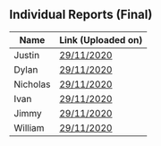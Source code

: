 ## Individual Reports (Final)
| Name | Link (Uploaded on) |
| -- | -- |
| Justin | [29/11/2020](https://bitbucket.org/DylDupe/comp3888_t15a_group1/wiki/Individual%20Reports/Justin_Individual_Final) |
| Dylan | [29/11/2020](https://bitbucket.org/DylDupe/comp3888_t15a_group1/wiki/Individual%20Reports/Dylan_Individual_Final) |
| Nicholas | [29/11/2020](https://bytebucket.org/DylDupe/comp3888_t15a_group1/wiki/Individual%20Reports/Nicholas_Individual_Final.pdf?rev=dd977914b834e6c68657f4ec15c62ee556278295)|
| Ivan | [29/11/2020](https://bitbucket.org/DylDupe/comp3888_t15a_group1/wiki/Individual%20Reports/Ivan_Individual_Final) |
| Jimmy | [29/11/2020](https://bitbucket.org/DylDupe/comp3888_t15a_group1/wiki/Individual%20Reports/Jimmy/Jimmy_Individual_Final) |
| William | [29/11/2020](https://bitbucket.org/DylDupe/comp3888_t15a_group1/wiki/Individual%20Reports/William/William_Individual_Final) |
